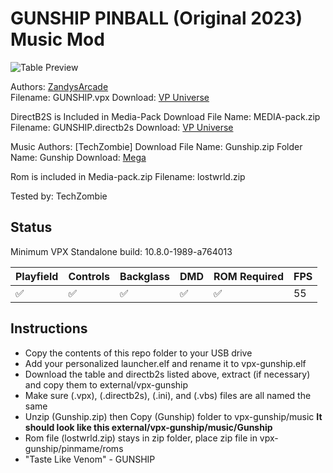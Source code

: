 # GUNSHIP PINBALL (Original 2023) Music Mod

![Table Preview](https://vpuniverse.com/screenshots/monthly_2023_09/gs.png.c1b54d7d4b2809fd529b5ecbfd5bd332.png)

Authors: [ZandysArcade](https://vpuniverse.com/profile/57949-zandysarcade/)  
Filename: GUNSHIP.vpx
Download: [VP Universe](https://vpuniverse.com/files/file/15778-gunship-pinball-music-table-with-pup-pack/)

DirectB2S is Included in Media-Pack
Download File Name: MEDIA-pack.zip  
Filename: GUNSHIP.directb2s
Download: [VP Universe](https://vpuniverse.com/files/file/15778-gunship-pinball-music-table-with-pup-pack/)

Music
Authors: [TechZombie]
Download File Name: Gunship.zip 
Folder Name: Gunship
Download: [Mega](https://mega.nz/file/TX4H2Qxa#8j3g2iPHQBfWLv979TAaCR_yQZInCE5EWp64WMI-9C8)

Rom is included in Media-pack.zip
Filename: lostwrld.zip

Tested by: TechZombie

## Status 

Minimum VPX Standalone build: 10.8.0-1989-a764013

| Playfield | Controls | Backglass | DMD | ROM Required | FPS | 
|-----------|----------|-----------|-----|--------------|-----|
| :white_check_mark: | :white_check_mark: | :white_check_mark: | :white_check_mark: | :white_check_mark: | 55 |

## Instructions

- Copy the contents of this repo folder to your USB drive
- Add your personalized launcher.elf and rename it to vpx-gunship.elf
- Download the table and directb2s listed above, extract (if necessary) and copy them to external/vpx-gunship
- Make sure (.vpx), (.directb2s), (.ini), and (.vbs) files are all named the same
- Unzip (Gunship.zip) then Copy (Gunship) folder to vpx-gunship/music    **It should look like this external/vpx-gunship/music/Gunship**
- Rom file (lostwrld.zip) stays in zip folder, place zip file in vpx-gunship/pinmame/roms
- "Taste Like Venom" - GUNSHIP
